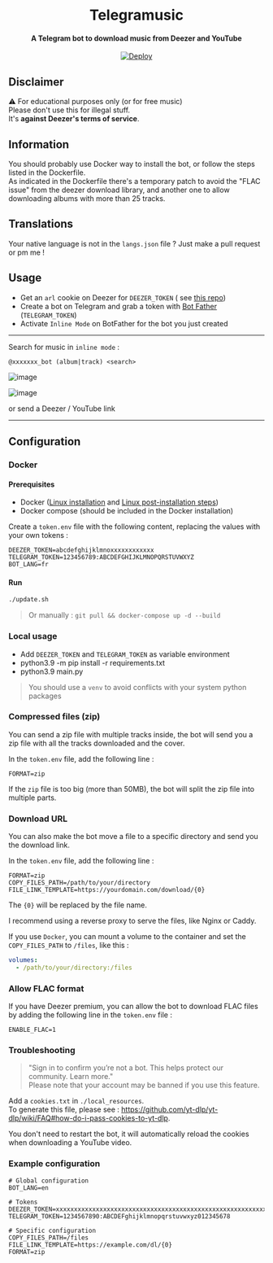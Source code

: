 <h1 align="center">
  <br>
  Telegramusic
  <br>
</h1>

<h4 align="center">A Telegram bot to download music from Deezer and YouTube</h4>

<p align="center">
<a href="https://heroku.com/deploy?template=https://github.com/kernoeb/Telegramusic">
  <img src="https://www.herokucdn.com/deploy/button.svg" alt="Deploy">
</a>
</p>

## Disclaimer

:warning: For educational purposes only (or for free music)    
Please don't use this for illegal stuff.  
It's **against Deezer's terms of service**.

## Information

You should probably use Docker way to install the bot, or follow the steps listed in the Dockerfile.  
As indicated in the Dockerfile there's a temporary patch to avoid the "FLAC issue" from the deezer download library,
and another one to allow downloading albums with more than 25 tracks.

## Translations

Your native language is not in the `langs.json` file ? Just make a pull request or pm me !

## Usage

- Get an `arl` cookie on Deezer for `DEEZER_TOKEN` (
  see [this repo](https://github.com/nathom/streamrip/wiki/Finding-Your-Deezer-ARL-Cookie))
- Create a bot on Telegram and grab a token with [Bot Father](https://t.me/botfather) (`TELEGRAM_TOKEN`)
- Activate `Inline Mode` on BotFather for the bot you just created

----

Search for music in `inline mode` :

```
@xxxxxxx_bot (album|track) <search>
```

![image](https://user-images.githubusercontent.com/24623168/141982877-ca7589d4-fe47-4b5a-b751-6d945c21f944.png)

![image](https://user-images.githubusercontent.com/24623168/141983477-b7692d78-134a-4176-98ba-d6388ac4b80b.png)

or send a Deezer / YouTube link

----

## Configuration

### Docker

#### Prerequisites

- Docker ([Linux installation](https://docs.docker.com/engine/install/ubuntu/)
  and [Linux post-installation steps](https://docs.docker.com/engine/install/linux-postinstall/))
- Docker compose (should be included in the Docker installation)

Create a `token.env` file with the following content, replacing the values with your own tokens :

```
DEEZER_TOKEN=abcdefghijklmnoxxxxxxxxxxxx
TELEGRAM_TOKEN=123456789:ABCDEFGHIJKLMNOPQRSTUVWXYZ
BOT_LANG=fr
```

#### Run

```bash
./update.sh
```

> Or manually : `git pull && docker-compose up -d --build`

### Local usage

- Add `DEEZER_TOKEN` and `TELEGRAM_TOKEN` as variable environment
- python3.9 -m pip install -r requirements.txt
- python3.9 main.py

> You should use a `venv` to avoid conflicts with your system python packages

### Compressed files (zip)

You can send a zip file with multiple tracks inside, the bot will send you a zip file with all the tracks downloaded and
the cover.

In the `token.env` file, add the following line :

```
FORMAT=zip
```

If the `zip` file is too big (more than 50MB), the bot will split the zip file into multiple parts.

### Download URL

You can also make the bot move a file to a specific directory and send you the download link.

In the `token.env` file, add the following line :

```
FORMAT=zip
COPY_FILES_PATH=/path/to/your/directory
FILE_LINK_TEMPLATE=https://yourdomain.com/download/{0}
```

The `{0}` will be replaced by the file name.

I recommend using a reverse proxy to serve the files, like Nginx or Caddy.

If you use `Docker`, you can mount a volume to the container and set the `COPY_FILES_PATH` to `/files`, like this :

```yaml
volumes:
  - /path/to/your/directory:/files
```

### Allow FLAC format

If you have Deezer premium, you can allow the bot to download FLAC files by adding the following line in the `token.env`
file :

```
ENABLE_FLAC=1
```

### Troubleshooting

> "Sign in to confirm you’re not a bot. This helps protect our community. Learn more."  
> Please note that your account may be banned if you use this feature.

Add a `cookies.txt` in `./local_resources`.  
To generate this file, please see : https://github.com/yt-dlp/yt-dlp/wiki/FAQ#how-do-i-pass-cookies-to-yt-dlp.

You don't need to restart the bot, it will automatically reload the cookies when downloading a YouTube video.

### Example configuration

```dotenv
# Global configuration
BOT_LANG=en

# Tokens
DEEZER_TOKEN=xxxxxxxxxxxxxxxxxxxxxxxxxxxxxxxxxxxxxxxxxxxxxxxxxxxxxxxxxxxxxxxx
TELEGRAM_TOKEN=1234567890:ABCDEFghijklmnopqrstuvwxyz012345678

# Specific configuration
COPY_FILES_PATH=/files
FILE_LINK_TEMPLATE=https://example.com/dl/{0}
FORMAT=zip
```